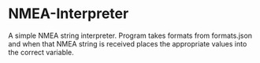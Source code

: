 # NMEA-Interpreter

A simple NMEA string interpreter. Program takes formats from formats.json and when that NMEA string is received places the appropriate values into the correct variable.
